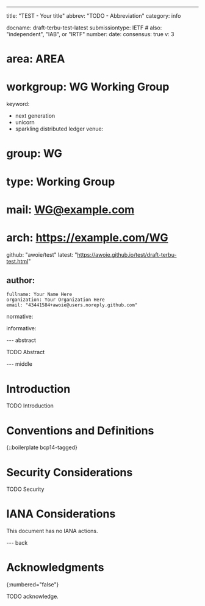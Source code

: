 ---
title: "TEST - Your title"
abbrev: "TODO - Abbreviation"
category: info

docname: draft-terbu-test-latest
submissiontype: IETF  # also: "independent", "IAB", or "IRTF"
number:
date:
consensus: true
v: 3
# area: AREA
# workgroup: WG Working Group
keyword:
 - next generation
 - unicorn
 - sparkling distributed ledger
venue:
#  group: WG
#  type: Working Group
#  mail: WG@example.com
#  arch: https://example.com/WG
  github: "awoie/test"
  latest: "https://awoie.github.io/test/draft-terbu-test.html"

author:
 -
    fullname: Your Name Here
    organization: Your Organization Here
    email: "43441584+awoie@users.noreply.github.com"

normative:

informative:


--- abstract

TODO Abstract


--- middle

# Introduction

TODO Introduction


# Conventions and Definitions

{::boilerplate bcp14-tagged}


# Security Considerations

TODO Security


# IANA Considerations

This document has no IANA actions.


--- back

# Acknowledgments
{:numbered="false"}

TODO acknowledge.
